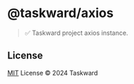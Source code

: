 # @taskward/axios

> ✅ Taskward project axios instance.

## License

[MIT](/LICENSE) License &copy; 2024 Taskward
